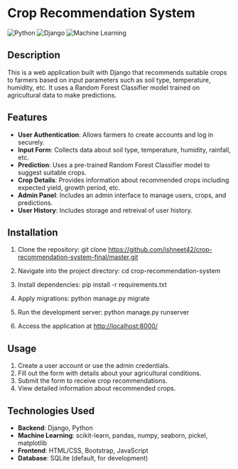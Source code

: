 # Crop Recommendation System

![Python](https://img.shields.io/badge/python-v3.8+-blue.svg)
![Django](https://img.shields.io/badge/django-v3.2-green.svg)
![Machine Learning](https://img.shields.io/badge/machine_learning-random_forest-orange.svg)

## Description

This is a web application built with Django that recommends suitable crops to farmers based on input parameters such as soil type, temperature, humidity, etc. It uses a Random Forest Classifier model trained on agricultural data to make predictions.

## Features

- **User Authentication**: Allows farmers to create accounts and log in securely.
- **Input Form**: Collects data about soil type, temperature, humidity, rainfall, etc.
- **Prediction**: Uses a pre-trained Random Forest Classifier model to suggest suitable crops.
- **Crop Details**: Provides information about recommended crops including expected yield, growth period, etc.
- **Admin Panel**: Includes an admin interface to manage users, crops, and predictions.
- **User History**: Includes storage and retreival of user history.
  
## Installation

1. Clone the repository:
   git clone https://github.com/ishneet42/crop-recommendation-system-final/master.git

2. Navigate into the project directory:
   cd crop-recommendation-system

3. Install dependencies:
   pip install -r requirements.txt

4. Apply migrations:
   python manage.py migrate

5. Run the development server:
   python manage.py runserver


6. Access the application at [http://localhost:8000/](http://localhost:8000/)

## Usage

1. Create a user account or use the admin credentials.
2. Fill out the form with details about your agricultural conditions.
3. Submit the form to receive crop recommendations.
4. View detailed information about recommended crops.

## Technologies Used

- **Backend**: Django, Python
- **Machine Learning**: scikit-learn, pandas, numpy, seaborn, pickel, matplotlib
- **Frontend**: HTML/CSS, Bootstrap, JavaScript
- **Database**: SQLite (default, for development)




